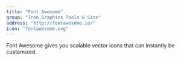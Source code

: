 ```yaml
---
title: "Font Awesome"
group: "Icon,Graphics Tools & Site"
address: "http://fontawesome.io/"
icon: "fontawesome.svg"
---
```

Font Awesome gives you scalable vector icons that can instantly be customized.
